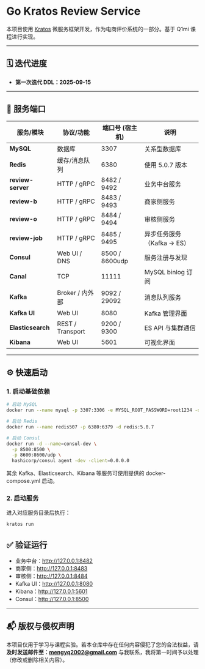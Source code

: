 # Go Kratos Review Service

本项目使用 [Kratos](https://go-kratos.dev/) 微服务框架开发，作为电商评价系统的一部分。基于 Q1mi 课程进行实现。

---

## 🗓️ 迭代进度
- **第一次迭代 DDL：2025-09-15**

---

## 🚀 服务端口

| 服务/模块       | 协议/功能         | 端口号 (宿主机) | 说明                 |
|----------------|------------------|----------------|--------------------|
| **MySQL**      | 数据库            | 3307           | 关系型数据库             |
| **Redis**      | 缓存/消息队列      | 6380           | 使用 5.0.7 版本        |
| **review-server** | HTTP / gRPC   | 8482 / 9492    | 业务中台服务             |
| **review-b**   | HTTP / gRPC      | 8483 / 9493    | 商家侧服务              |
| **review-o**   | HTTP / gRPC      | 8484 / 9494    | 审核侧服务              |
| **review-job** | HTTP / gRPC      | 8485 / 9495    | 异步任务服务（Kafka → ES） |
| **Consul**     | Web UI / DNS     | 8500 / 8600udp | 服务注册与发现            |
| **Canal**      | TCP              | 11111          | MySQL binlog 订阅    |
| **Kafka**      | Broker / 内外部   | 9092 / 29092   | 消息队列服务             |
| **Kafka UI**   | Web UI           | 8080           | Kafka 管理界面         |
| **Elasticsearch** | REST / Transport | 9200 / 9300 | ES API 与集群通信       |
| **Kibana**     | Web UI           | 5601           | 可视化界面              |

---

## ⚙️ 快速启动

### 1. 启动基础依赖
```bash
# 启动 MySQL
docker run --name mysql -p 3307:3306 -e MYSQL_ROOT_PASSWORD=root1234 -d mysql

# 启动 Redis
docker run --name redis507 -p 6380:6379 -d redis:5.0.7

# 启动 Consul
docker run -d --name=consul-dev \
  -p 8500:8500 \
  -p 8600:8600/udp \
  hashicorp/consul agent -dev -client=0.0.0.0
```
其余 Kafka、Elasticsearch、Kibana 等服务可使用提供的 docker-compose.yml 启动。

### 2. 启动服务
进入对应服务目录后执行：
```bash
kratos run
```

## ✅ 验证运行

- 业务中台：http://127.0.0.1:8482
- 商家侧：http://127.0.0.1:8483
- 审核侧：http://127.0.0.1:8484
- Kafka UI：http://127.0.0.1:8080
- Kibana：http://127.0.0.1:5601
- Consul：http://127.0.0.1:8500

---

## 📬 版权与侵权声明

本项目仅用于学习与课程实验。若本仓库中存在任何内容侵犯了您的合法权益，请 **及时发送邮件至：mengyq2002@gmail.com** 与我联系，我将第一时间予以处理（修改或删除相关内容）。
